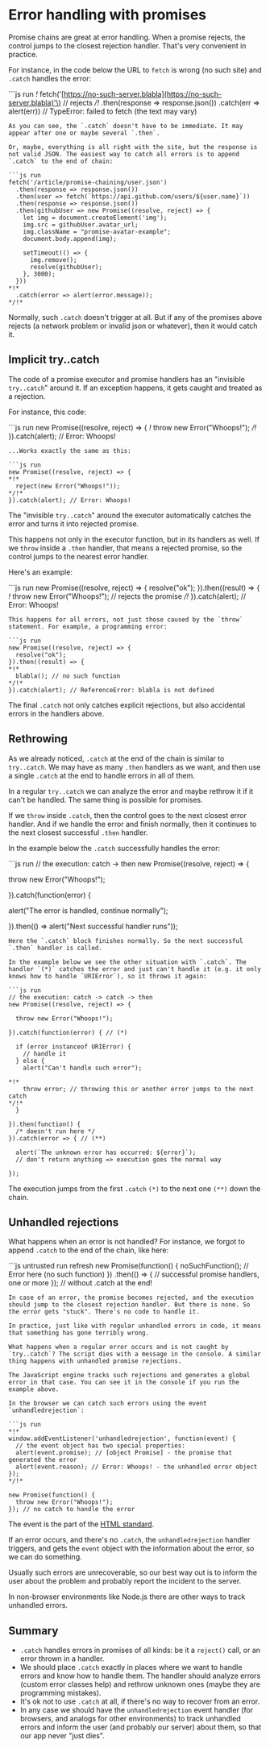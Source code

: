 # Error handling with promises

Promise chains are great at error handling. When a promise rejects, the control jumps to the closest rejection handler. That's very convenient in practice.

For instance, in the code below the URL to `fetch` is wrong \(no such site\) and `.catch` handles the error:

\`\`\`js run _!_ fetch\('[https://no-such-server.blabla](https://no-such-server.blabla)'\) // rejects _/!_ .then\(response =&gt; response.json\(\)\) .catch\(err =&gt; alert\(err\)\) // TypeError: failed to fetch \(the text may vary\)

```text
As you can see, the `.catch` doesn't have to be immediate. It may appear after one or maybe several `.then`.

Or, maybe, everything is all right with the site, but the response is not valid JSON. The easiest way to catch all errors is to append `.catch` to the end of chain:

```js run
fetch('/article/promise-chaining/user.json')
  .then(response => response.json())
  .then(user => fetch(`https://api.github.com/users/${user.name}`))
  .then(response => response.json())
  .then(githubUser => new Promise((resolve, reject) => {
    let img = document.createElement('img');
    img.src = githubUser.avatar_url;
    img.className = "promise-avatar-example";
    document.body.append(img);

    setTimeout(() => {
      img.remove();
      resolve(githubUser);
    }, 3000);
  }))
*!*
  .catch(error => alert(error.message));
*/!*
```

Normally, such `.catch` doesn't trigger at all. But if any of the promises above rejects \(a network problem or invalid json or whatever\), then it would catch it.

## Implicit try..catch

The code of a promise executor and promise handlers has an "invisible `try..catch`" around it. If an exception happens, it gets caught and treated as a rejection.

For instance, this code:

\`\`\`js run new Promise\(\(resolve, reject\) =&gt; { _!_ throw new Error\("Whoops!"\); _/!_ }\).catch\(alert\); // Error: Whoops!

```text
...Works exactly the same as this:

```js run
new Promise((resolve, reject) => {
*!*
  reject(new Error("Whoops!"));
*/!*
}).catch(alert); // Error: Whoops!
```

The "invisible `try..catch`" around the executor automatically catches the error and turns it into rejected promise.

This happens not only in the executor function, but in its handlers as well. If we `throw` inside a `.then` handler, that means a rejected promise, so the control jumps to the nearest error handler.

Here's an example:

\`\`\`js run new Promise\(\(resolve, reject\) =&gt; { resolve\("ok"\); }\).then\(\(result\) =&gt; { _!_ throw new Error\("Whoops!"\); // rejects the promise _/!_ }\).catch\(alert\); // Error: Whoops!

```text
This happens for all errors, not just those caused by the `throw` statement. For example, a programming error:

```js run
new Promise((resolve, reject) => {
  resolve("ok");
}).then((result) => {
*!*
  blabla(); // no such function
*/!*
}).catch(alert); // ReferenceError: blabla is not defined
```

The final `.catch` not only catches explicit rejections, but also accidental errors in the handlers above.

## Rethrowing

As we already noticed, `.catch` at the end of the chain is similar to `try..catch`. We may have as many `.then` handlers as we want, and then use a single `.catch` at the end to handle errors in all of them.

In a regular `try..catch` we can analyze the error and maybe rethrow it if it can't be handled. The same thing is possible for promises.

If we `throw` inside `.catch`, then the control goes to the next closest error handler. And if we handle the error and finish normally, then it continues to the next closest successful `.then` handler.

In the example below the `.catch` successfully handles the error:

\`\`\`js run // the execution: catch -&gt; then new Promise\(\(resolve, reject\) =&gt; {

throw new Error\("Whoops!"\);

}\).catch\(function\(error\) {

alert\("The error is handled, continue normally"\);

}\).then\(\(\) =&gt; alert\("Next successful handler runs"\)\);

```text
Here the `.catch` block finishes normally. So the next successful `.then` handler is called.

In the example below we see the other situation with `.catch`. The handler `(*)` catches the error and just can't handle it (e.g. it only knows how to handle `URIError`), so it throws it again:

```js run
// the execution: catch -> catch -> then
new Promise((resolve, reject) => {

  throw new Error("Whoops!");

}).catch(function(error) { // (*)

  if (error instanceof URIError) {
    // handle it
  } else {
    alert("Can't handle such error");

*!*
    throw error; // throwing this or another error jumps to the next catch
*/!*
  }

}).then(function() {
  /* doesn't run here */
}).catch(error => { // (**)

  alert(`The unknown error has occurred: ${error}`);
  // don't return anything => execution goes the normal way

});
```

The execution jumps from the first `.catch` `(*)` to the next one `(**)` down the chain.

## Unhandled rejections

What happens when an error is not handled? For instance, we forgot to append `.catch` to the end of the chain, like here:

\`\`\`js untrusted run refresh new Promise\(function\(\) { noSuchFunction\(\); // Error here \(no such function\) }\) .then\(\(\) =&gt; { // successful promise handlers, one or more }\); // without .catch at the end!

```text
In case of an error, the promise becomes rejected, and the execution should jump to the closest rejection handler. But there is none. So the error gets "stuck". There's no code to handle it.

In practice, just like with regular unhandled errors in code, it means that something has gone terribly wrong.

What happens when a regular error occurs and is not caught by `try..catch`? The script dies with a message in the console. A similar thing happens with unhandled promise rejections.

The JavaScript engine tracks such rejections and generates a global error in that case. You can see it in the console if you run the example above.

In the browser we can catch such errors using the event `unhandledrejection`:

```js run
*!*
window.addEventListener('unhandledrejection', function(event) {
  // the event object has two special properties:
  alert(event.promise); // [object Promise] - the promise that generated the error
  alert(event.reason); // Error: Whoops! - the unhandled error object
});
*/!*

new Promise(function() {
  throw new Error("Whoops!");
}); // no catch to handle the error
```

The event is the part of the [HTML standard](https://html.spec.whatwg.org/multipage/webappapis.html#unhandled-promise-rejections).

If an error occurs, and there's no `.catch`, the `unhandledrejection` handler triggers, and gets the `event` object with the information about the error, so we can do something.

Usually such errors are unrecoverable, so our best way out is to inform the user about the problem and probably report the incident to the server.

In non-browser environments like Node.js there are other ways to track unhandled errors.

## Summary

* `.catch` handles errors in promises of all kinds: be it a `reject()` call, or an error thrown in a handler.
* We should place `.catch` exactly in places where we want to handle errors and know how to handle them. The handler should analyze errors \(custom error classes help\) and rethrow unknown ones \(maybe they are programming mistakes\).
* It's ok not to use `.catch` at all, if there's no way to recover from an error.
* In any case we should have the `unhandledrejection` event handler \(for browsers, and analogs for other environments\) to track unhandled errors and inform the user \(and probably our server\) about them, so that our app never "just dies".

